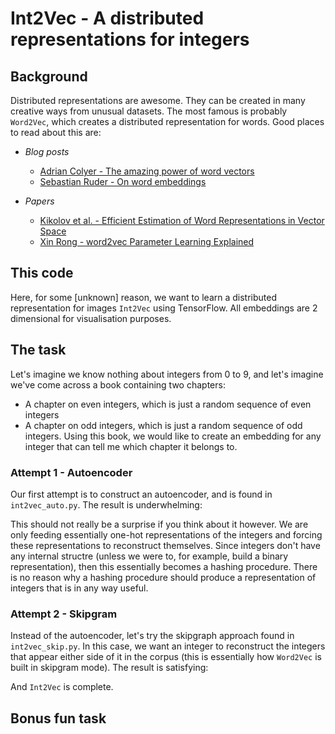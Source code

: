 # Int2Vec - A distributed representations for integers

## Background

Distributed representations are awesome. They can be created in many creative ways from unusual datasets. The most famous is probably `Word2Vec`, which creates a distributed representation for words. Good places to read about this are:

+ *Blog posts*
  + [Adrian Colyer - The amazing power of word vectors](https://blog.acolyer.org/2016/04/21/the-amazing-power-of-word-vectors/)
  + [Sebastian Ruder - On word embeddings](http://ruder.io/word-embeddings-1/index.html)
 
+ *Papers*
  + [Kikolov et al. - Efficient Estimation of Word Representations in Vector Space](https://arxiv.org/abs/1301.3781)
  + [Xin Rong - word2vec Parameter Learning Explained](https://arxiv.org/abs/1411.2738)

## This code

Here, for some [unknown] reason, we want to learn a distributed representation for images `Int2Vec` using TensorFlow. All embeddings are 2 dimensional for visualisation purposes.

## The task
Let's imagine we know nothing about integers from 0 to 9, and let's imagine we've come across a book containing two chapters:
+ A chapter on even integers, which is just a random sequence of even integers
+ A chapter on odd integers, which is just a random sequence of odd integers.
Using this book, we would like to create an embedding for any integer that can tell me which chapter it belongs to.

### Attempt 1 - Autoencoder

Our first attempt is to construct an autoencoder, and is found in `int2vec_auto.py`. The result is underwhelming:



This should not really be a surprise if you think about it however. We are only feeding essentially one-hot representations of the integers and forcing these representations to reconstruct themselves. Since integers don't have any internal structre (unless we were to, for example, build a binary representation), then this essentially becomes a hashing procedure. There is no reason why a hashing procedure should produce a representation of integers that is in any way useful.

### Attempt 2 - Skipgram

Instead of the autoencoder, let's try the skipgraph approach found in `int2vec_skip.py`. In this case, we want an integer to reconstruct the integers that appear either side of it in the corpus (this is essentially how `Word2Vec` is built in skipgram mode). The result is satisfying:



And `Int2Vec` is complete.

## Bonus fun task
